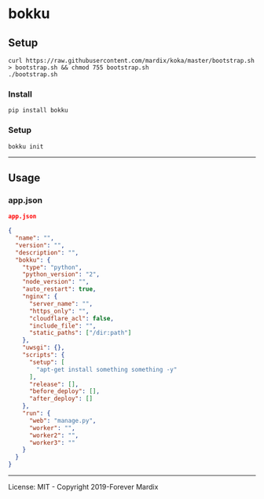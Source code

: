 # bokku

## Setup

```
curl https://raw.githubusercontent.com/mardix/koka/master/bootstrap.sh > bootstrap.sh && chmod 755 bootstrap.sh
./bootstrap.sh

```

### Install

`pip install bokku`

### Setup

`bokku init`

---

## Usage

### app.json

``` json
app.json

{
  "name": "",
  "version": "",
  "description": "",
  "bokku": {
    "type": "python",
    "python_version": "2",
    "node_version": "",
    "auto_restart": true,
    "nginx": {
      "server_name": "",
      "https_only": "",
      "cloudflare_acl": false,
      "include_file": "",
      "static_paths": ["/dir:path"]
    },
    "uwsgi": {},
    "scripts": {
      "setup": [
        "apt-get install something something -y"
      ],
      "release": [],
      "before_deploy": [],
      "after_deploy": []
    },    
    "run": {
      "web": "manage.py",
      "worker": "",
      "worker2": "",
      "worker3": ""
    }
  }
}

```

---


License: MIT - Copyright 2019-Forever Mardix

